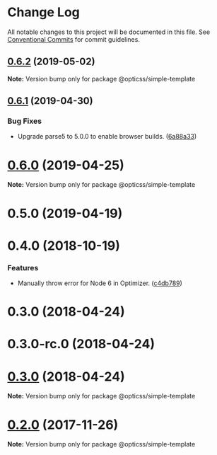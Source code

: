 # Change Log

All notable changes to this project will be documented in this file.
See [Conventional Commits](https://conventionalcommits.org) for commit guidelines.

## [0.6.2](https://github.com/linkedin/opticss/compare/@opticss/simple-template@0.6.1...@opticss/simple-template@0.6.2) (2019-05-02)

**Note:** Version bump only for package @opticss/simple-template





## [0.6.1](https://github.com/linkedin/opticss/compare/@opticss/simple-template@0.6.0...@opticss/simple-template@0.6.1) (2019-04-30)


### Bug Fixes

* Upgrade parse5 to 5.0.0 to enable browser builds. ([6a88a33](https://github.com/linkedin/opticss/commit/6a88a33))





# [0.6.0](https://github.com/linkedin/opticss/compare/@opticss/simple-template@0.5.0...@opticss/simple-template@0.6.0) (2019-04-25)

**Note:** Version bump only for package @opticss/simple-template





# 0.5.0 (2019-04-19)



# 0.4.0 (2018-10-19)


### Features

* Manually throw error for Node 6 in Optimizer. ([c4db789](https://github.com/linkedin/opticss/commit/c4db789))



# 0.3.0 (2018-04-24)



# 0.3.0-rc.0 (2018-04-24)





<a name="0.3.0"></a>
# [0.3.0](https://github.com/linkedin/opticss/compare/v0.3.0-rc.0...v0.3.0) (2018-04-24)

**Note:** Version bump only for package @opticss/simple-template





<a name="0.2.0"></a>
# [0.2.0](https://github.com/linkedin/opticss/compare/v0.1.1...v0.2.0) (2017-11-26)




**Note:** Version bump only for package @opticss/simple-template
